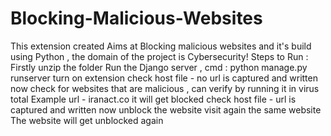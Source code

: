 # Blocking-Malicious-Websites
This extension created Aims at Blocking malicious websites and it's build using Python , the domain of the project is Cybersecurity!
Steps to Run :
  Firstly unzip the folder
  Run the Django server , cmd : python manage.py runserver
  turn on extension 
  check host file - no url is captured and written
  now check for websites that are malicious , can verify by running it in virus total
  Example url - iranact.co
  it will get blocked
  check host file - url is captured and written
  now unblock the website
  visit again the same website
  The website will get unblocked again
